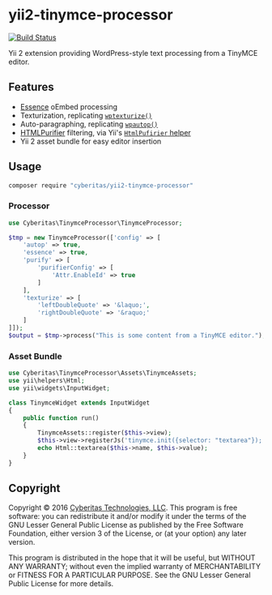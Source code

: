 # yii2-tinymce-processor

[![Build Status](https://travis-ci.org/Cyberitas/yii2-tinymce-processor.svg?branch=master)](https://travis-ci.org/Cyberitas/yii2-tinymce-processor)

Yii 2 extension providing WordPress-style text processing from a TinyMCE editor.

## Features

- [Essence][] oEmbed processing
- Texturization, replicating [`wptexturize()`](https://codex.wordpress.org/Function_Reference/wptexturize)
- Auto-paragraphing, replicating [`wpautop()`](https://codex.wordpress.org/Function_Reference/wpautop)
- [HTMLPurifier][] filtering, via Yii's [`HtmlPufirier` helper](http://www.yiiframework.com/doc-2.0/yii-helpers-htmlpurifier.html)
- Yii 2 asset bundle for easy editor insertion

## Usage

```bash
composer require "cyberitas/yii2-tinymce-processor"
```

### Processor

```php
use Cyberitas\TinymceProcessor\TinymceProcessor;

$tmp = new TinymceProcessor(['config' => [
    'autop' => true,
    'essence' => true,
    'purify' => [
        'purifierConfig' => [
            'Attr.EnableId' => true
        ]
    ],
    'texturize' => [
        'leftDoubleQuote' => '&laquo;',
        'rightDoubleQuote' => '&raquo;'
    ]
]]);
$output = $tmp->process("This is some content from a TinyMCE editor.");
```

### Asset Bundle

```php
use Cyberitas\TinymceProcessor\Assets\TinymceAssets;
use yii\helpers\Html;
use yii\widgets\InputWidget;

class TinymceWidget extends InputWidget
{
    public function run()
    {
        TinymceAssets::register($this->view);
        $this->view->registerJs('tinymce.init({selector: "textarea"});');
        echo Html::textarea($this->name, $this->value);
    }
}
```

## Copyright

Copyright © 2016 [Cyberitas Technologies, LLC][]. This program is free software:
you can redistribute it and/or modify it under the terms of the GNU Lesser
General Public License as published by the Free Software Foundation, either
version 3 of the License, or (at your option) any later version.

This program is distributed in the hope that it will be useful, but WITHOUT ANY
WARRANTY; without even the implied warranty of MERCHANTABILITY or FITNESS FOR A
PARTICULAR PURPOSE. See the GNU Lesser General Public License for more details.

[Essence]: http://essence.github.io/essence/
[HTMLPurifier]: http://htmlpurifier.org/
[Cyberitas Technologies, LLC]: http://www.cyberitas.com/
